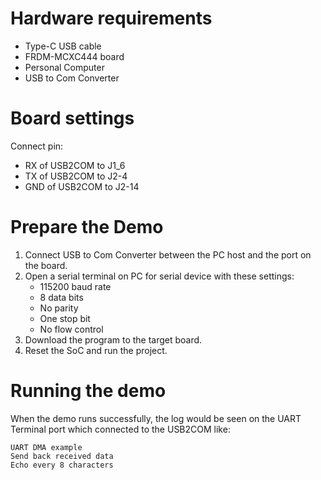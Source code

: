 Hardware requirements
===================
- Type-C USB cable
- FRDM-MCXC444 board
- Personal Computer
- USB to Com Converter

Board settings
============
Connect pin:
- RX of USB2COM to J1_6
- TX of USB2COM to J2-4
- GND of USB2COM to J2-14

Prepare the Demo
===============
1.  Connect USB to Com Converter between the PC host and the port on the board.
2.  Open a serial terminal on PC for serial device with these settings:
    - 115200 baud rate
    - 8 data bits
    - No parity
    - One stop bit
    - No flow control
3.  Download the program to the target board.
4.  Reset the SoC and run the project.

Running the demo
===============
When the demo runs successfully, the log would be seen on the UART Terminal port which connected to the USB2COM like:

~~~~~~~~~~~~~~~~~~~~~~~~~~~
UART DMA example
Send back received data
Echo every 8 characters
~~~~~~~~~~~~~~~~~~~~~~~~~~~
